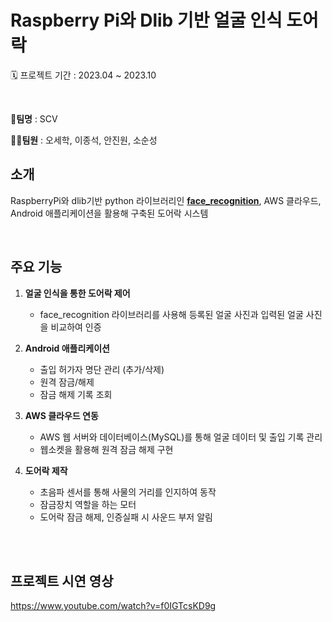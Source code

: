 # Raspberry Pi와 Dlib 기반 얼굴 인식 도어락

🗓️ 프로젝트 기간 : 2023.04 ~ 2023.10

<br>

📢**팀명** : SCV

🧑‍🦲**팀원** : 오세학, 이종석, 안진원, 소순성 

## 소개

RaspberryPi와 dlib기반 python 라이브러리인 [**face_recognition**](https://github.com/ageitgey/face_recognition), AWS 클라우드, Android 애플리케이션을 활용해 구축된 도어락 시스템

<br>


## 주요 기능

1. **얼굴 인식을 통한 도어락 제어**
    - face_recognition 라이브러리를 사용해 등록된 얼굴 사진과 입력된 얼굴 사진을 비교하여 인증

2. **Android 애플리케이션**
    - 출입 허가자 명단 관리 (추가/삭제)
    - 원격 잠금/해제
    - 잠금 해제 기록 조회

3. **AWS 클라우드 연동**
    - AWS 웹 서버와 데이터베이스(MySQL)를 통해 얼굴 데이터 및 출입 기록 관리
    - 웹소켓을 활용해 원격 잠금 해제 구현

4. **도어락 제작**
    - 초음파 센서를 통해 사물의 거리를 인지하여 동작
    - 잠금장치 역할을 하는 모터
    - 도어락 잠금 해제, 인증실패 시 사운드 부저 알림


<br>
<br>

## 프로젝트 시연 영상

https://www.youtube.com/watch?v=f0IGTcsKD9g